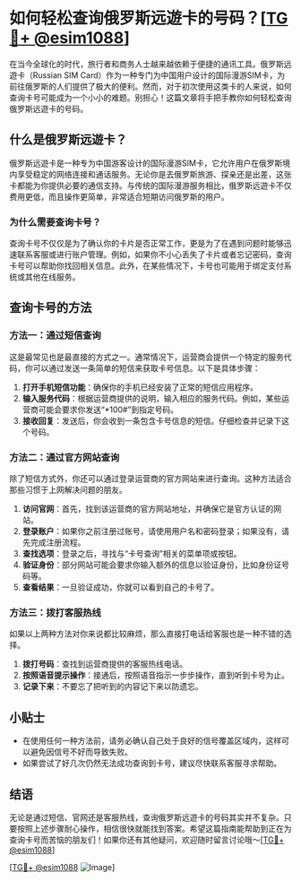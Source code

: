 # 如何轻松查询俄罗斯远遊卡的号码？[[TG💪+ @esim1088](https://t.me/s/esim1088)]

在当今全球化的时代，旅行者和商务人士越来越依赖于便捷的通讯工具。俄罗斯远遊卡（Russian SIM Card）作为一种专门为中国用户设计的国际漫游SIM卡，为前往俄罗斯的人们提供了极大的便利。然而，对于初次使用这类卡的人来说，如何查询卡号可能成为一个小小的难题。别担心！这篇文章将手把手教你如何轻松查询俄罗斯远遊卡的号码。

## 什么是俄罗斯远遊卡？

俄罗斯远遊卡是一种专为中国游客设计的国际漫游SIM卡，它允许用户在俄罗斯境内享受稳定的网络连接和通话服务。无论你是去俄罗斯旅游、探亲还是出差，这张卡都能为你提供必要的通信支持。与传统的国际漫游服务相比，俄罗斯远遊卡不仅费用更低，而且操作更简单，非常适合短期访问俄罗斯的用户。

### 为什么需要查询卡号？

查询卡号不仅仅是为了确认你的卡片是否正常工作，更是为了在遇到问题时能够迅速联系客服或进行账户管理。例如，如果你不小心丢失了卡片或者忘记密码，查询卡号可以帮助你找回相关信息。此外，在某些情况下，卡号也可能用于绑定支付系统或其他在线服务。

## 查询卡号的方法

### 方法一：通过短信查询

这是最常见也是最直接的方式之一。通常情况下，运营商会提供一个特定的服务代码，你可以通过发送一条简单的短信来获取卡号信息。以下是具体步骤：

1. **打开手机短信功能**：确保你的手机已经安装了正常的短信应用程序。
2. **输入服务代码**：根据运营商提供的说明，输入相应的服务代码。例如，某些运营商可能会要求你发送“*100#”到指定号码。
3. **接收回复**：发送后，你会收到一条包含卡号信息的短信。仔细检查并记录下这个号码。

### 方法二：通过官方网站查询

除了短信方式外，你还可以通过登录运营商的官方网站来进行查询。这种方法适合那些习惯于上网解决问题的朋友。

1. **访问官网**：首先，找到该运营商的官方网站地址，并确保它是官方认证的网站。
2. **登录账户**：如果你之前注册过账号，请使用用户名和密码登录；如果没有，请先完成注册流程。
3. **查找选项**：登录之后，寻找与“卡号查询”相关的菜单项或按钮。
4. **验证身份**：部分网站可能会要求你输入额外的信息以验证身份，比如身份证号码等。
5. **查看结果**：一旦验证成功，你就可以看到自己的卡号了。

### 方法三：拨打客服热线

如果以上两种方法对你来说都比较麻烦，那么直接打电话给客服也是一种不错的选择。

1. **拨打号码**：查找到运营商提供的客服热线电话。
2. **按照语音提示操作**：接通后，按照语音指示一步步操作，直到听到卡号为止。
3. **记录下来**：不要忘了把听到的内容记下来以防遗忘。

## 小贴士

- 在使用任何一种方法前，请务必确认自己处于良好的信号覆盖区域内，这样可以避免因信号不好而导致失败。
- 如果尝试了好几次仍然无法成功查询到卡号，建议尽快联系客服寻求帮助。

## 结语

无论是通过短信、官网还是客服热线，查询俄罗斯远遊卡的号码其实并不复杂。只要按照上述步骤耐心操作，相信很快就能找到答案。希望这篇指南能帮助到正在为查询卡号而苦恼的朋友们！如果你还有其他疑问，欢迎随时留言讨论哦～[[TG💪+ @esim1088](https://t.me/s/esim1088)]

[[TG💪+ @esim1088](https://t.me/s/esim1088) ![Image](https://i.postimg.cc/4NQfJmqS/Snipaste-2025-05-13-00-14-12.png)]